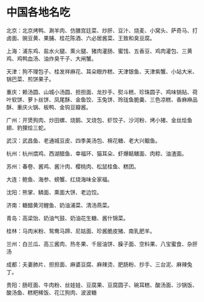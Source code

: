 # 中国各地名吃  

北京：北京烤鸭、涮羊肉、仿膳宫廷菜、炒肝、豆汁、烧麦、小窝头、萨奇马、打卤面、豌豆黄、果脯、桂花陈酒、六必居酱菜、王致和臭豆腐。  

上海：浦东鸡、盐水火腿、熏火腿、猪肉灌肠、蜜饯、五香豆、鸡肉灌包、三黄鸡、鸡鸭血汤、油炸臭干子、大闸蟹。  

天津：狗不理包子、桂发祥麻花、耳朵眼炸糕、天津银鱼、天津紫蟹、小站大米、锅巴菜、煎饼果子。  

重庆：赖汤圆、山城小汤圆、担担面、龙抄手、熨斗糕、珍珠圆子、鸡味锅贴、荷叶软饼、萝卜丝饼、凤尾酥、金鱼饺、玉兔饼、玲珑鱼脆羹、三色凉糕、香麻麻品酥、重庆火锅、板鸭、金钩豆瓣酱。  

广州：开煲狗肉、炒田螺、烧鹅、叉烧包、虾饺子、沙河粉、烤小猪、金丝烩鱼翅、豹狸烩三蛇。  

武汉：武昌鱼、老通城豆皮、四季美汤包、棉花糖、老大兴鲴鱼。  

杭州：杭州煨鸡、西湖醋鱼、幸福环、猫耳朵、虾爆鲒鳝面、肉粽、油渣面。  

苏州：春卷、酱鸡、酱汁肉、樱桃肉、松鼠桂鱼、糕团。  

大连：鲍鱼、海参、螃蟹、红烧海味全家福。  

沈阳：熊掌、鳞面、熏面大饼、老边饺。  

济南：糖醋黄河鲤鱼、奶油浦菜、清汤燕菜。  

青岛：高梁饴、奶油气鼓、奶油花生糖、酱什锦菜。  

桂林：马肉米粉、鸳鸯马蹄、尼姑面、珍酱脆皮猪、南乳肥羊。  

兰州：白兰瓜、高三酱肉、热冬果、千层油饼、臊子面、空料果、八宝蜜食、杂肝汤  

成都：夫妻肺片、担担面、麻婆豆腐、麻辣烫、肥肠粉、抄手、三台泥、麻辣兔丁。  

贵阳：肠旺面、牛肉粉、丝娃娃、豆腐果、豆腐圆子、碗耳糕、酸汤面、沙锅饭、酸汤鱼、糕粑稀饭、花江狗肉、波波糖  
<!-- Last processed: 2025-07-22 03:44:31 -->
